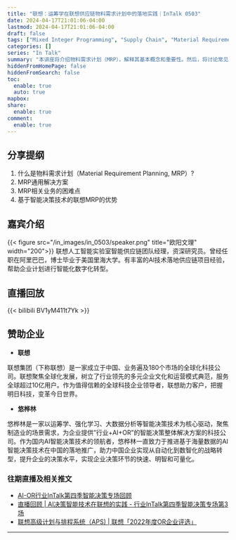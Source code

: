 ```yaml
---
title: "联想：运筹学在联想供应链物料需求计划中的落地实践｜InTalk 0503"
date: 2024-04-17T21:01:06-04:00
lastmod: 2024-04-17T21:01:06-04:00
draft: false
tags: ["Mixed Integer Programming", "Supply Chain", "Material Requirement Planning"]
categories: []
series: "In Talk"
summary: "本讲座将介绍物料需求计划（MRP），解释其基本概念和重要性。然后，将讨论常见的MRP解决方案，分析实施过程中遇到的主要困难点。最后，讲座将展示基于智能决策技术的联想MRP系统，强调其在提升效率和优化资源管理方面的独特优势。"
hiddenFromHomePage: false
hiddenFromSearch: false
toc:
  enable: true
  auto: true
mapbox:
share:
  enable: true
comment:
  enable: true
---
```



## 分享提纲
1. 什么是物料需求计划（Material Requirement Planning, MRP）?
2. MRP通用解决方案
3. MRP相关业务的困难点
4. 基于智能决策技术的联想MRP的优势


## 嘉宾介绍
{{< figure src="/in_images/in_0503/speaker.png" title="欧阳文理" width="200">}}
联想人工智能实验室智能供应链团队经理，资深研究员。曾经任职在阿里巴巴，博士毕业于美国里海大学。有丰富的Al技术落地供应链项目经验，帮助企业计划进行智能化数字化转型。


## 直播回放
{{< bilibili BV1yM411t7Yk >}}


## 赞助企业
- **联想**

联想集团（下称联想）是一家成立于中国、业务遍及180个市场的全球化科技公司。联想聚焦全球化发展，树立了行业领先的多元企业文化和运营模式典范，服务全球超过10亿用户。作为值得信赖的全球科技企业领导者，联想助力客户，把握明日科技，变革今日世界。

- **悠桦林**

悠桦林是一家以运筹学、强化学习、大数据分析等智能决策技术为核心驱动，聚焦制造业的场景需求，为企业提供”行业+AI+OR”的智能决策整体解决方案的科技公司。作为国内AI智能决策技术的领航者，悠桦林一直致力于推进基于海量数据的AI智能决策技术在中国的落地推广，助力中国企业实现从自动化到数智化的战略转型，提升企业的决策水平，实现企业决策环节的快速、明智和可量化。


### 往期直播及相关推文
- [AI-OR行业InTalk第四季智能决策专场回顾](https://mp.weixin.qq.com/s/vAjfNrYPzXIY75Us_5qDIw)
- [直播回顾 | AI决策智能技术在联想的实践 - 行业InTalk第四季智能决策专场第3场](https://mp.weixin.qq.com/s/mhcS79OonqRrHu8u_oIRzA)
- [联想高级计划与排程系统（APS) | 联想「2022年度OR企业评选」](https://mp.weixin.qq.com/s/8fX_d67y4AjjLBlBlW3cyw)
---
